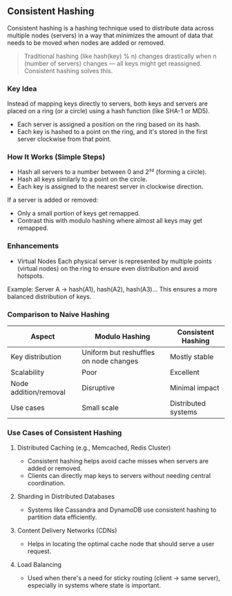 ## Consistent Hashing

Consistent hashing is a hashing technique used to distribute data across multiple nodes (servers) in a way that minimizes the amount of data that needs to be moved when nodes are added or removed.

> Traditional hashing (like hash(key) % n) changes drastically when n (number of servers) changes — all keys might get reassigned. Consistent hashing solves this.

### Key Idea

Instead of mapping keys directly to servers, both keys and servers are placed on a ring (or a circle) using a hash function (like SHA-1 or MD5).

- Each server is assigned a position on the ring based on its hash.
- Each key is hashed to a point on the ring, and it's stored in the first server clockwise from that point.

### How It Works (Simple Steps)

- Hash all servers to a number between 0 and 2³² (forming a circle).
- Hash all keys similarly to a point on the circle.
- Each key is assigned to the nearest server in clockwise direction.

If a server is added or removed:

- Only a small portion of keys get remapped.
- Contrast this with modulo hashing where almost all keys may get remapped.

### Enhancements

- Virtual Nodes
  Each physical server is represented by multiple points (virtual nodes) on the ring to ensure even distribution and avoid hotspots.

Example:
Server A → hash(A1), hash(A2), hash(A3)…
This ensures a more balanced distribution of keys.

### Comparison to Naive Hashing

| Aspect                | Modulo Hashing                         | Consistent Hashing  |
| --------------------- | -------------------------------------- | ------------------- |
| Key distribution      | Uniform but reshuffles on node changes | Mostly stable       |
| Scalability           | Poor                                   | Excellent           |
| Node addition/removal | Disruptive                             | Minimal impact      |
| Use cases             | Small scale                            | Distributed systems |

### Use Cases of Consistent Hashing

1. Distributed Caching (e.g., Memcached, Redis Cluster)

   - Consistent hashing helps avoid cache misses when servers are added or removed.
   - Clients can directly map keys to servers without needing central coordination.

2. Sharding in Distributed Databases

   - Systems like Cassandra and DynamoDB use consistent hashing to partition data efficiently.

3. Content Delivery Networks (CDNs)

   - Helps in locating the optimal cache node that should serve a user request.

4. Load Balancing
   - Used when there's a need for sticky routing (client → same server), especially in systems where state is important.
